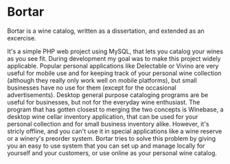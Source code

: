 # Bortar
Bortar is a wine catalog, written as a dissertation, and extended as an excercise.

It's a simple PHP web project using MySQL, that lets you catalog your wines as you see fit. During development my goal was to make this project widely applicable. 
Popular personal applications like Delectable or Vivino are very useful for mobile use and for keeping track of your personal wine collection (although they really only work
well on mobile platforms), but small businesses have no use for them (except for the occasional advertisements). Desktop general purpose cataloging programs are be useful for
businesses, but not for the everyday wine enthusiast. The program that has gotten closest to merging the two concepts is Winebase, a desktop wine cellar inventory application,
that can be used for your personal collection and for small business inventory alike. However, it's stricly offline, and you can't use it in special applications like a
wine reserve or a winery's preorder system. Bortar tries to solve this problem by giving you an easy to use system that you can set up and manage locally for yourself and your customers, or use online as your personal wine catalog.
